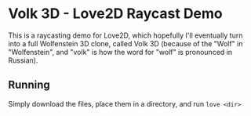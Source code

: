 # Volk 3D - Love2D Raycast Demo

This is a raycasting demo for Love2D, which hopefully I'll eventually turn into a full Wolfenstein 3D clone, called Volk 3D (because of the "Wolf" in "Wolfenstein", and "volk" is how the word for "wolf" is pronounced in Russian).

## Running

Simply download the files, place them in a directory, and run `love <dir>`

